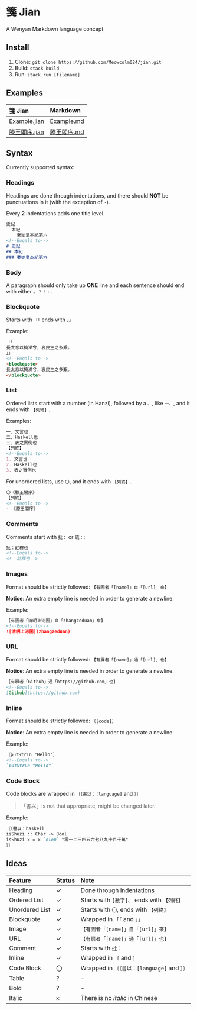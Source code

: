 # 箋 Jian

A Wenyan Markdown language concept.

## Install

1. Clone: `git clone https://github.com/Meowcolm024/jian.git`
2. Build: `stack build`
3. Run: `stack run [filename]`

## Examples

| 箋 Jian                                 | Markdown                            |
| :-------------------------------------- | :---------------------------------- |
| [Example.jian](examples/example.jian)   | [Example.md](examples/example.md)   |
| [滕王閣序.jian](examples/滕王閣序.jian) | [滕王閣序.md](examples/滕王閣序.md) |

## Syntax

Currently supported syntax:

### Headings

Headings are done through indentations, and there should **NOT** be punctuations in it (with the exception of `·`).

Every **2** indentations adds one title level.

``` markdown
史記
  本紀
    秦始皇本紀第六
<!--Euqals to-->
# 史記
## 本紀
### 秦始皇本紀第六
```

### Body

A paragraph should only take up **ONE** line and each sentence should end with either `。？！：`.

### Blockquote

Starts with `「「` ends with `」」`

Example:

``` markdown
「「
長太息以掩涕兮，哀民生之多艱。
」」
<!--Euqals to-->
<blockquote>
長太息以掩涕兮，哀民生之多艱。
</blockquote>
```

### List

Ordered lists start with a number (in Hanzi), followed by a `、`, like `一、`, and it ends with `【列終】`.

Examples:

``` markdown
一、文言也
二、Haskell也
三、表之實例也
【列終】
<!--Euqals to-->
1. 文言也
2. Haskell也
3. 表之實例也
```

For unordered lists, use `〇`, and it ends with `【列終】`.

``` markdown
〇《滕王閣序》
【列終】
<!--Euqals to-->
- 《滕王閣序》
```

### Comments

Comments start with `批：` or `疏：`:

``` markdown
批：註釋也
<!--Euqals to-->
<!--註釋也-->
```

### Images

Format should be strictly followed: `【有圖者「[name]」自「[url]」來】`

**Notice**: An extra empty line is needed in order to generate a newline.

Example:

``` markdown
【有圖者「清明上河圖」自「zhangzeduan」來】
<!--Euqals to-->
![清明上河圖](zhangzeduan)
```

### URL

Format should be strictly followed: `【有扉者「[name]」通「[url]」也】`

**Notice**: An extra empty line is needed in order to generate a newline.

``` markdown
【有扉者「Github」通「https://github.com」也】
<!--Euqals to-->
[Github](https://github.com)
```

### Inline

Format should be strictly followed: `〔[code]〕`

**Notice**: An extra empty line is needed in order to generate a newline.

Example:

``` markdown
〔putStrLn "Hello"〕
<!--Euqals to-->
`putStrLn "Hello"`
```

### Code Block

Code blocks are wrapped in `〔〔書以：[language]` and `〕〕`

> 「書以」is not that appropriate, might be changed later.

Example:

``` markdown
〔〔書以：haskell
isShuzi :: Char -> Bool
isShuzi x = x `elem` "零一二三四五六七八九十百千萬"
〕〕
```

## Ideas

| Feature        | Status | Note                                         |
| :------------- | :----- | :------------------------------------------- |
| Heading        | ✓      | Done through indentations                    |
| Ordered List   | ✓      | Starts with `[數字]、` ends with `【列終】`  |
| Unordered List | ✓      | Starts with `〇`, ends with `【列終】`       |
| Blockquote     | ✓      | Wrapped in `「「` and `」」`                 |
| Image          | ✓      | `【有圖者「[name]」自「[url]」來】`          |
| URL            | ✓      | `【有扉者「[name]」通「[url]」也】`          |
| Comment        | ✓      | Starts with `批：`                           |
| Inline         | ✓      | Wrapped in `〔` and `〕`                     |
| Code Block     | 〇     | Wrapped in `〔〔書以：[language]` and `〕〕` |
| Table          | ?      | -                                            |
| Bold           | ?      | -                                            |
| Italic         | 𐄂     | There is no *italic* in Chinese              |
